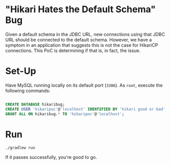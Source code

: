 "Hikari Hates the Default Schema" Bug
========================================

Given a default schema in the JDBC URL, new connections using that JDBC URL should be connected to the default schema. However, we have a symptom in an application
that suggests this is not the case for HikariCP connections. This PoC is determining if that is, in fact, the issue.

Set-Up
=========

Have MySQL running locally on its default port (`3306`). As `root`,  execute the following commands:

```sql

CREATE DATABASE hikaribug;
CREATE USER 'hikaripoc'@'localhost' IDENTIFIED BY 'hikari good or bad';
GRANT ALL ON hikaribug.* TO 'hikaripoc'@'localhost';

```

Run
======

`./gradlew run`

If it passes successfully, you're good to go.
